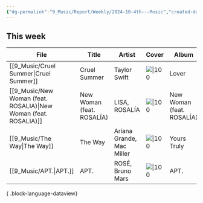 ```yaml
---
{"dg-permalink":"9_Music/Report/Weekly/2024-10-4th---Music","created-date":"2024-10-29 1:09:17 am","date":"2024-10-27","type":"music","tags":["music","weekly-report"],"aliases":null,"dg-publish":true,"permalink":"/9_Music/Report/Weekly/2024-10-4th---Music/","dgPassFrontmatter":true,"noteIcon":"1"}
---
```




## This week
| File                                                                | Title                     | Artist                    | Cover                                                                      | Album                     | Rating⭐  | date          |
| ------------------------------------------------------------------- | ------------------------- | ------------------------- | -------------------------------------------------------------------------- | ------------------------- | -------- | ------------- |
| [[9_Music/Cruel Summer\|Cruel Summer]]                           | Cruel Summer              | Taylor Swift              | ![\|100](https://i.scdn.co/image/ab67616d00001e02e787cffec20aa2a396a61647) | Lover                     | ⭐⭐⭐⭐⭐⭐⭐⭐ | 2024. 10. 27. |
| [[9_Music/New Woman (feat. ROSALIA)\|New Woman (feat. ROSALIA)]] | New Woman (feat. ROSALÍA) | LISA, ROSALÍA             | ![\|100](https://i.scdn.co/image/ab67616d00001e027c451a4f06288da6edf050c1) | New Woman (feat. ROSALÍA) | ⭐⭐⭐⭐⭐    | 2024. 10. 27. |
| [[9_Music/The Way\|The Way]]                                     | The Way                   | Ariana Grande, Mac Miller | ![\|100](https://i.scdn.co/image/ab67616d00001e02ea28881e9e363244a4a2347b) | Yours Truly               | ⭐⭐⭐⭐⭐⭐⭐  | 2024. 10. 27. |
| [[9_Music/APT.\|APT.]]                                           | APT.                      | ROSÉ, Bruno Mars          | ![\|100](https://i.scdn.co/image/ab67616d00001e0259639b3440e708daa35987be) | APT.                      | ⭐⭐⭐⭐⭐⭐   | 2024. 10. 25. |

{ .block-language-dataview}

